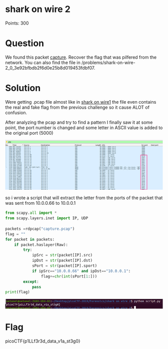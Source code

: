 # shark on wire 2

Points: 300

# Question

We found this packet [capture](https://2019shell1.picoctf.com/static/dcd259894e0efe9d6e91da2af47e6369/capture.pcap). Recover the flag that was pilfered from the network. You can also find the file in /problems/shark-on-wire-2_0_3e92bfbdb2f6d0e25b8d019453fdbf07.

# Solution

Were getting .pcap file almost like in [shark on wire1](https://github.com/netanelc305/picoCTF-2019/tree/master/Forensics/shark%20on%20wire%201) the file even contains the real and fake flag from the previous challenge so it cause ALOT of confusion.

After analyzing the pcap and try to find a pattern I finally saw it 
at some point, the port number is changed and some letter in ASCII value is added to the original port (5000)

![](shark1.png)

so i wrote a script that will extract the letter from the ports of the packet that was sent from 10.0.0.66 to 10.0.0.1

```python
from scapy.all import *
from scapy.layers.inet import IP, UDP

packets =rdpcap("capture.pcap")
flag = ""
for packet in packets:
    if packet.haslayer(Raw):
        try:
            ipSrc = str(packet[IP].src)
            ipDst = str(packet[IP].dst)
            sPort = str(packet[IP].sport)
            if ipSrc=="10.0.0.66" and ipDst=="10.0.0.1":
                flag+=chr(int(sPort[1:]))
        except:
            pass
print(flag)
```

![](solution.png)

# Flag
picoCTF{p1LLf3r3d_data_v1a_st3g0}

